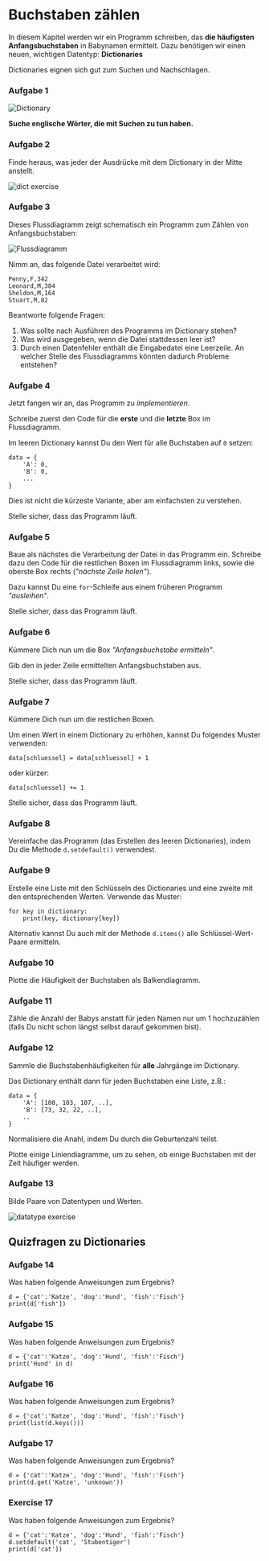 
# Buchstaben zählen

In diesem Kapitel werden wir ein Programm schreiben, das **die häufigsten Anfangsbuchstaben** in Babynamen ermittelt. Dazu benötigen wir einen neuen, wichtigen Datentyp: **Dictionaries**

Dictionaries eignen sich gut zum Suchen und Nachschlagen.

### Aufgabe 1

![Dictionary](dict.png)

**Suche englische Wörter, die mit Suchen zu tun haben.**

### Aufgabe 2

Finde heraus, was jeder der Ausdrücke mit dem Dictionary in der Mitte anstellt.

![dict exercise](../exercises/dicts.png)


### Aufgabe 3

Dieses Flussdiagramm zeigt schematisch ein Programm zum Zählen von Anfangsbuchstaben:

![Flussdiagramm](zaehlen.png)

Nimm an, das folgende Datei verarbeitet wird:

    Penny,F,342
    Leonard,M,384
    Sheldon,M,164
    Stuart,M,82

Beantworte folgende Fragen:

1. Was sollte nach Ausführen des Programms im Dictionary stehen?
2. Was wird ausgegeben, wenn die Datei stattdessen leer ist?
3. Durch einen Datenfehler enthält die Eingabedatei eine Leerzeile. An welcher Stelle des Flussdiagramms könnten dadurch Probleme entstehen?


### Aufgabe 4

Jetzt fangen wir an, das Programm zu *implementieren*.

Schreibe zuerst den Code für die **erste** und die **letzte** Box im Flussdiagramm.

Im leeren Dictionary kannst Du den Wert für alle Buchstaben auf `0` setzen:

    data = {
    	'A': 0,
    	'B': 0,
    	...
    }

Dies ist nicht die kürzeste Variante, aber am einfachsten zu verstehen.

Stelle sicher, dass das Programm läuft.


### Aufgabe 5

Baue als nächstes die Verarbeitung der Datei in das Programm ein. Schreibe dazu den Code für die restlichen Boxen im Flussdiagramm links, sowie die oberste Box rechts (*"nächste Zeile holen"*).

Dazu kannst Du eine `for`-Schleife aus einem früheren Programm *"ausleihen"*.

Stelle sicher, dass das Programm läuft.


### Aufgabe 6

Kümmere Dich nun um die Box *"Anfangsbuchstabe ermitteln"*.

Gib den in jeder Zeile ermittelten Anfangsbuchstaben aus.

Stelle sicher, dass das Programm läuft.


### Aufgabe 7

Kümmere Dich nun um die restlichen Boxen.

Um einen Wert in einem Dictionary zu erhöhen, kannst Du folgendes Muster verwenden:

    data[schluessel] = data[schluessel] + 1

oder kürzer:

    data[schluessel] += 1

Stelle sicher, dass das Programm läuft.


### Aufgabe 8

Vereinfache das Programm (das Erstellen des leeren Dictionaries), indem Du die Methode `d.setdefault()` verwendest.


### Aufgabe 9

Erstelle eine Liste mit den Schlüsseln des Dictionaries und eine zweite mit den entsprechenden Werten. Verwende das Muster:

    for key in dictionary:
        print(key, dictionary[key])


Alternativ kannst Du auch mit der Methode `d.items()` alle Schlüssel-Wert-Paare ermitteln.


### Aufgabe 10

Plotte die Häufigkeit der Buchstaben als Balkendiagramm.


### Aufgabe 11

Zähle die Anzahl der Babys anstatt für jeden Namen nur um 1 hochzuzählen (falls Du nicht schon längst selbst darauf gekommen bist).

### Aufgabe 12

Sammle die Buchstabenhäufigkeiten für **alle** Jahrgänge im Dictionary.

Das Dictionary enthält dann für jeden Buchstaben eine Liste, z.B.:

    data = {
        'A': [100, 103, 107, ..],
        'B': [73, 32, 22, ..],
        ..
    }

Normalisiere die Anahl, indem Du durch die Geburtenzahl teilst.

Plotte einige Liniendiagramme, um zu sehen, ob einige Buchstaben mit der Zeit häufiger werden.

### Aufgabe 13

Bilde Paare von Datentypen und Werten.

![datatype exercise](../exercises/datatypes.png)

## Quizfragen zu Dictionaries

### Aufgabe 14

Was haben folgende Anweisungen zum Ergebnis?

    d = {'cat':'Katze', 'dog':'Hund', 'fish':'Fisch'}
    print(d['fish'])


### Aufgabe 15

Was haben folgende Anweisungen zum Ergebnis?

    d = {'cat':'Katze', 'dog':'Hund', 'fish':'Fisch'}
    print('Hund' in d)


### Aufgabe 16

Was haben folgende Anweisungen zum Ergebnis?

    d = {'cat':'Katze', 'dog':'Hund', 'fish':'Fisch'}
    print(list(d.keys()))


### Aufgabe 17

Was haben folgende Anweisungen zum Ergebnis?

    d = {'cat':'Katze', 'dog':'Hund', 'fish':'Fisch'}
    print(d.get('Katze', 'unknown'))


### Exercise 17

Was haben folgende Anweisungen zum Ergebnis?

    d = {'cat':'Katze', 'dog':'Hund', 'fish':'Fisch'}
    d.setdefault('cat', 'Stubentiger')
    print(d['cat'])
